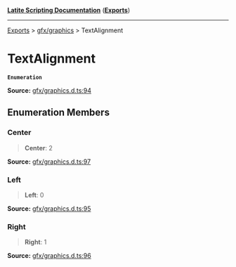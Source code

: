 [**Latite Scripting Documentation**](../../README.md) ([**Exports**](../../exports.md))

---

[Exports](../../exports.md) > [gfx/graphics](../index.md) > TextAlignment

# TextAlignment

**`Enumeration`**

**Source:** [gfx/graphics.d.ts:94](https://github.com/LatiteScripting/latitescripting.github.io/blob/f7b9df2/definitions/gfx/graphics.d.ts#L94)

## Enumeration Members

### Center

> **Center**: 2

**Source:** [gfx/graphics.d.ts:97](https://github.com/LatiteScripting/latitescripting.github.io/blob/f7b9df2/definitions/gfx/graphics.d.ts#L97)

### Left

> **Left**: 0

**Source:** [gfx/graphics.d.ts:95](https://github.com/LatiteScripting/latitescripting.github.io/blob/f7b9df2/definitions/gfx/graphics.d.ts#L95)

### Right

> **Right**: 1

**Source:** [gfx/graphics.d.ts:96](https://github.com/LatiteScripting/latitescripting.github.io/blob/f7b9df2/definitions/gfx/graphics.d.ts#L96)
